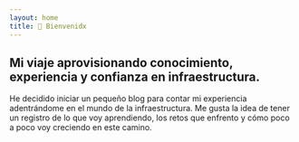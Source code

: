 ```yaml
---
layout: home
title: 👋 Bienvenidx 
---
```


## Mi viaje aprovisionando conocimiento, experiencia y confianza en infraestructura.

He decidido iniciar un pequeño blog para contar mi experiencia adentrándome en el mundo de la infraestructura.
Me gusta la idea de tener un registro de lo que voy aprendiendo, los retos que enfrento y cómo poco a poco voy creciendo en este camino.
